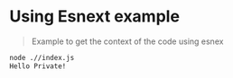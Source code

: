 # Using Esnext example
 > Example to get the context of the code using esnex

```sh
node .//index.js
Hello Private!
```
